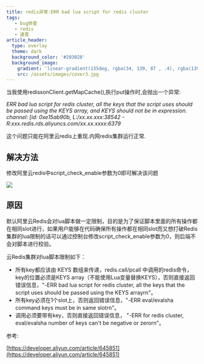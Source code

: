 ```yaml
---
title: redis异常:ERR bad lua script for redis cluster
tags: 
   - bug排查
   - redis
   - 速查
article_header:
  type: overlay
  theme: dark
  background_color: '#203028'
  background_image:
    gradient: 'linear-gradient(135deg, rgba(34, 139, 87 , .4), rgba(139, 34, 139, .4))'
    src: /assets/images/cover3.jpg
---
```


当我使用redissonClient.getMapCache(),执行put操作时,会抛出一个异常:

*ERR bad lua script for redis cluster, all the keys that the script uses should be passed using the KEYS array, and KEYS should not be in expression. channel: [id: 0xe15ab90b, L:/xx.xx.xxx:38542 - R:xxx.redis.rds.aliyuncs.com/xx.xx.xxxx:6379*

这个问题只能在阿里云redis上重现.内网redis集群运行正常.

## 解决方法

修改阿里云redis中script_check_enable参数为0即可解决该问题

![](https://gitee.com/minagamiyuki/picgo-gitee/raw/master/images/92126769-26ce0480-ee33-11ea-8130-cd7ea23ac79e.png)


<!--more-->

## 原因

默认阿里云Redis会对lua脚本做一定限制，目的是为了保证脚本里面的所有操作都在相同slot进行，如果用户能够在代码确保所有操作都在相同slot而又想打破Redis集群的lua限制的话可以通过控制台修改script_check_enable参数为0，则后端不会对脚本进行校验。

云Redis集群对lua脚本限制如下：

- 所有key都应该由 KEYS 数组来传递，redis.call/pcall 中调用的redis命令，key的位置必须是KEYS array（不能使用Lua变量替换KEYS），否则直接返回错误信息，"-ERR bad lua script for redis cluster, all the keys that the script uses should be passed using the KEYS arrayrn"。
- 所有key必须在1个slot上，否则返回错误信息，"-ERR eval/evalsha command keys must be in same slotrn"。
- 调用必须要带有key，否则直接返回错误信息， "-ERR for redis cluster, eval/evalsha number of keys can't be negative or zerorn"。

参考:

[https://developer.aliyun.com/article/645851](https://developer.aliyun.com/article/645851)


